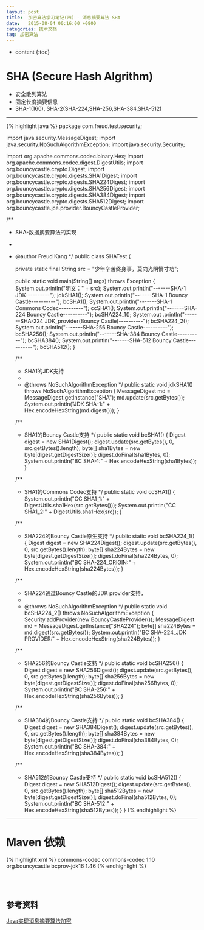 ```yaml
---
layout: post
title:  加密算法学习笔记(四) - 消息摘要算法-SHA
date:   2015-08-04 00:16:00 +0800
categories: 技术文档
tag: 加密算法
---
```


* content
{:toc}


SHA (Secure Hash Algrithm)
=================================

* 安全散列算法
* 固定长度摘要信息
* SHA-1(160), SHA-2(SHA-224,SHA-256,SHA-384,SHA-512)

---

{% highlight java %}
package com.freud.test.security;

import java.security.MessageDigest;
import java.security.NoSuchAlgorithmException;
import java.security.Security;

import org.apache.commons.codec.binary.Hex;
import org.apache.commons.codec.digest.DigestUtils;
import org.bouncycastle.crypto.Digest;
import org.bouncycastle.crypto.digests.SHA1Digest;
import org.bouncycastle.crypto.digests.SHA224Digest;
import org.bouncycastle.crypto.digests.SHA256Digest;
import org.bouncycastle.crypto.digests.SHA384Digest;
import org.bouncycastle.crypto.digests.SHA512Digest;
import org.bouncycastle.jce.provider.BouncyCastleProvider;

/**
 * SHA-数据摘要算法的实现
 * 
 * @author Freud Kang
 */
public class SHATest {

	private static final String src = "少年辛苦终身事，莫向光阴惰寸功";

	public static void main(String[] args) throws Exception {
		System.out.println("明文：" + src);
		System.out.println("-------SHA-1 JDK----------");
		jdkSHA1();
		System.out.println("-------SHA-1 Bouncy Castle----------");
		bcSHA1();
		System.out.println("-------SHA-1 Commons Codec----------");
		ccSHA1();
		System.out.println("-------SHA-224 Bouncy Castle----------");
		bcSHA224_1();
		System.out
				.println("-------SHA-224 JDK_provider(Bouncy Castle)----------");
		bcSHA224_2();
		System.out.println("-------SHA-256 Bouncy Castle----------");
		bcSHA256();
		System.out.println("-------SHA-384 Bouncy Castle----------");
		bcSHA384();
		System.out.println("-------SHA-512 Bouncy Castle----------");
		bcSHA512();
	}

	/**
	 * SHA1的JDK支持
	 * 
	 * @throws NoSuchAlgorithmException
	 */
	public static void jdkSHA1() throws NoSuchAlgorithmException {
		MessageDigest md = MessageDigest.getInstance("SHA");
		md.update(src.getBytes());
		System.out.println("JDK SHA-1:" + Hex.encodeHexString(md.digest()));
	}

	/**
	 * SHA1的Bouncy Castle支持
	 */
	public static void bcSHA1() {
		Digest digest = new SHA1Digest();
		digest.update(src.getBytes(), 0, src.getBytes().length);
		byte[] sha1Bytes = new byte[digest.getDigestSize()];
		digest.doFinal(sha1Bytes, 0);
		System.out.println("BC SHA-1:" + Hex.encodeHexString(sha1Bytes));
	}

	/**
	 * SHA1的Commons Codec支持
	 */
	public static void ccSHA1() {
		System.out.println("CC SHA1_1:" + DigestUtils.sha1Hex(src.getBytes()));
		System.out.println("CC SHA1_2:" + DigestUtils.sha1Hex(src));
	}

	/**
	 * SHA224的Bouncy Castle原生支持
	 */
	public static void bcSHA224_1() {
		Digest digest = new SHA224Digest();
		digest.update(src.getBytes(), 0, src.getBytes().length);
		byte[] sha224Bytes = new byte[digest.getDigestSize()];
		digest.doFinal(sha224Bytes, 0);
		System.out.println("BC SHA-224_ORIGIN:"
				+ Hex.encodeHexString(sha224Bytes));
	}

	/**
	 * SHA224通过Bouncy Castle的JDK provider支持，
	 * 
	 * @throws NoSuchAlgorithmException
	 */
	public static void bcSHA224_2() throws NoSuchAlgorithmException {
		Security.addProvider(new BouncyCastleProvider());
		MessageDigest md = MessageDigest.getInstance("SHA224");
		byte[] sha224Bytes = md.digest(src.getBytes());
		System.out.println("BC SHA-224_JDK PROVIDER:"
				+ Hex.encodeHexString(sha224Bytes));
	}

	/**
	 * SHA256的Bouncy Castle支持
	 */
	public static void bcSHA256() {
		Digest digest = new SHA256Digest();
		digest.update(src.getBytes(), 0, src.getBytes().length);
		byte[] sha256Bytes = new byte[digest.getDigestSize()];
		digest.doFinal(sha256Bytes, 0);
		System.out.println("BC SHA-256:" + Hex.encodeHexString(sha256Bytes));
	}

	/**
	 * SHA384的Bouncy Castle支持
	 */
	public static void bcSHA384() {
		Digest digest = new SHA384Digest();
		digest.update(src.getBytes(), 0, src.getBytes().length);
		byte[] sha384Bytes = new byte[digest.getDigestSize()];
		digest.doFinal(sha384Bytes, 0);
		System.out.println("BC SHA-384:" + Hex.encodeHexString(sha384Bytes));
	}

	/**
	 * SHA512的Bouncy Castle支持
	 */
	public static void bcSHA512() {
		Digest digest = new SHA512Digest();
		digest.update(src.getBytes(), 0, src.getBytes().length);
		byte[] sha512Bytes = new byte[digest.getDigestSize()];
		digest.doFinal(sha512Bytes, 0);
		System.out.println("BC SHA-512:" + Hex.encodeHexString(sha512Bytes));
	}
}
{% endhighlight %}

---

Maven 依赖
=================================

{% highlight xml %}
<dependencies>
	<dependency>
		<groupId>commons-codec</groupId>
		<artifactId>commons-codec</artifactId>
		<version>1.10</version>
	</dependency>
	<dependency>
		<groupId>org.bouncycastle</groupId>
		<artifactId>bcprov-jdk16</artifactId>
		<version>1.46</version>
	</dependency>
</dependencies>
{% endhighlight %}

<br />
<br />

参考资料
--------------------------------------------------------

[Java实现消息摘要算法加密](http://www.imooc.com/learn/286?src=sugc)

<br />
<br />